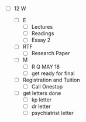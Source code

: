 
- [ ] 12 W

  - [ ] E 
    - [ ] Lectures
	- [ ] Readings
	- [ ] Essay 2
	
  - [ ] RTF 
    - [ ] Research Paper 
	
  - [ ] M
    - [ ] R Q MAY 18
	- [ ] get ready for final

  - [ ] Registration and Tuition
	- [ ] Call Onestop 

  - [ ] get letters done
    - [ ] kp letter 
	- [ ] dr letter 
	- [ ] psychiatrist letter 
